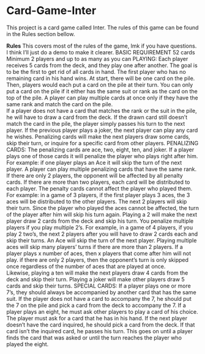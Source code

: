 # Card-Game-Inter
This project is a card game called Inter. The rules of this game can be found in the Rules section bellow.

**Rules**
This covers most of the rules of the game, lmk if you have questions. I think I’ll just do a demo to make it clearer. 
BASIC REQUIREMENT
52 cards
Minimum 2 players and up to as many as you can
PLAYING:
Each player receives 5 cards from the deck, and they play one after another. The goal is to be the first to get rid of all cards in hand. The first player who has no remaining card in his hand wins.
At start, there will be one card on the pile. Then, players would each put a card on the pile at their turn. You can only put a card on the pile if it either has the same suit or rank as the card on the top of the pile. 
A player can play multiple cards at once only if they have the same rank and match the card on the pile.  
If a player does not have a card that matches the rank or the suit in the pile, he will have to draw a card from the deck. If the drawn card still doesn’t match the card in the pile, the player simply passes his turn to the next player.
If the previous player plays a joker, the next player can play any card he wishes. 
Penalizing cards will make the next players draw some cards, skip their turn, or inquire for a specific card from other players.
PENALIZING CARDS:
The penalizing cards are ace, two, eight, ten, and joker. If a player plays one of those cards it will penalize the player who plays right after him. For example: if one player plays an Ace it will skip the turn of the next player. 
A player can play multiple penalizing cards that have the same rank. If there are only 2 players, the opponent will be affected by all penalty cards. If there are more than two players, each card will be distributed to each player. The penalty cards cannot affect the player who played them. For example: in a game of 3 players, if the first player plays 3 aces, the 3 aces will be distributed to the other players. The next 2 players will skip their turn. Since the player who played the aces cannot be affected, the turn of the player after him will skip his turn again.
Playing a 2 will make the next player draw 2 cards from the deck and skip his turn. You penalize multiple players if you play multiple 2’s. For example, in a game of 4 players, if you play 2 two’s, the next 2 players after you will have to draw 2 cards each and skip their turns. 
An Ace will skip the turn of the next player. Playing multiple aces will skip many players’ turns if there are more than 2 players. If a player plays x number of aces, then x players that come after him will not play. if there are only 2 players, then the opponent’s turn is only skipped once regardless of the number of aces that are played at once.  
Likewise, playing a ten will make the next players draw 4 cards from the deck and skip their turn. 
Playing a joker will make other players draw 5 cards and skip their turns. 
SPECIAL CARDS:
If a player plays one or more 7’s, they should always be accompanied by another card that has the same suit. If the player does not have a card to accompany the 7, he should put the 7 on the pile and pick a card from the deck to accompany the 7. 
If a player plays an eight, he must ask other players to play a card of his choice. The player must ask for a card that he has in his hand. If the next player doesn’t have the card inquired, he should pick a card from the deck. If that card isn’t the inquired card, he passes his turn. This goes on until a player finds the card that was asked or until the turn reaches the player who played the eight. 

